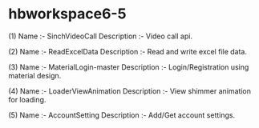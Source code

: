 # hbworkspace6-5
(1)	Name :- SinchVideoCall Description :-  Video call api. 

(2)	Name :- ReadExcelData Description :-  Read and write excel file data. 

(3)	Name :- MaterialLogin-master Description :-  Login/Registration using material design. 

(4)	Name :- LoaderViewAnimation Description :-  View shimmer animation for loading. 

(5)	Name :- AccountSetting Description :-  Add/Get account settings. 

